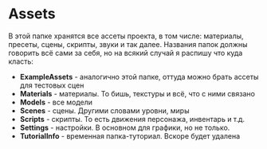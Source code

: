 # Assets

В этой папке хранятся все ассеты проекта, в том числе: материалы, пресеты, сцены, скрипты, звуки и так далее.
Названия папок должны говорить всё сами за себя, но на всякий случай я распишу что куда класть:
* **ExampleAssets** - аналогично этой папке, оттуда можно брать ассеты для тестовых сцен
* **Materials** - материалы. То бишь, текстуры и всё, что с ними связано
* **Models** - все модели
* **Scenes** - сцены. Другими словами уровни, миры
* **Scripts** - скрипты. То есть движения персонажа, инвентарь и т.д.
* **Settings** - настройки. В основном для графики, но не только.
* **TutorialInfo** - временная папка-туториал. Вскоре будет удалена
